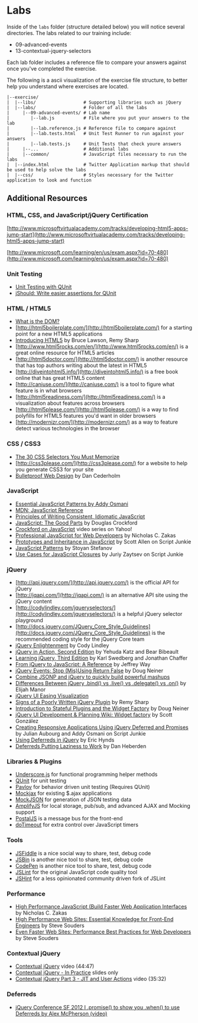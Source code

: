 # Labs

Inside of the `labs` folder (structure detailed below) you will notice several directories. The labs related to our training include:

- 09-advanced-events
- 13-contextual-jquery-selectors

Each lab folder includes a reference file to compare your answers against once you've completed the exercise.

The following is a ascii visualization of the exercise file structure, to better help you understand where exercises are located.

```text
|--exercise/
|  |--libs/                  # Supporting libraries such as jQuery
|  |--labs/                  # Folder of all the labs
|     |--09-advanced-events/ # Lab name
|        |--lab.js           # File where you put your answers to the lab
|        |--lab.reference.js # Reference file to compare against
|        |--lab.tests.html   # Unit Test Runner to run against your answers
|        |--lab.tests.js     # Unit Tests that check youre answers
|     |--...                 # Additional labs
|     |--common/             # JavaScript files necessary to run the labs
|  |--index.html             # Twitter Application markup that should be used to help solve the labs
|  |--css/                   # Styles necessary for the Twitter application to look and function
```

## Additional Resources

### HTML, CSS, and JavaScript/jQuery Certification

[http://www.microsoftvirtualacademy.com/tracks/developing-html5-apps-jump-start](http://www.microsoftvirtualacademy.com/tracks/developing-html5-apps-jump-start)

[http://www.microsoft.com/learning/en/us/exam.aspx?id=70-480](http://www.microsoft.com/learning/en/us/exam.aspx?id=70-480)

### Unit Testing

* [Unit Testing with QUnit](http://qunitjs.com)
* [jShould: Write easier assertions for QUnit](http://eliperelman.com/jShould/)

### HTML / HTML5

* [What is the DOM?](https://developer.mozilla.org/en/Gecko_DOM_Reference/Introduction)
* [http://html5boilerplate.com/](http://html5boilerplate.com/) for a starting point for a new HTML5 applications
* [Introducing HTML5](http://www.amazon.com/gp/product/0321687299?ie=UTF8&tag=rebasbl-20&linkCode=as2&camp=1789&creative=390957&creativeASIN=0321687299) by Bruce Lawson, Remy Sharp
* [http://www.html5rocks.com/en/](http://www.html5rocks.com/en/) is a great online resource for HTML5 articles
* [http://html5doctor.com/](http://html5doctor.com/) is another resource that has top authors writing about the latest in HTML5
* [http://diveintohtml5.info/](http://diveintohtml5.info/) is a free book online that has great HTML5 content
* [http://caniuse.com/](http://caniuse.com/) is a tool to figure what feature is in what browsers
* [http://html5readiness.com/](http://html5readiness.com/) is a visualization about features across browsers
* [http://html5please.com/](http://html5please.com/) is a way to find polyfills for HTML5 features you'd want in older browsers 
* [http://modernizr.com/](http://modernizr.com/) as a way to feature detect various technologies in the browser

### CSS / CSS3

* [The 30 CSS Selectors You Must Memorize](http://net.tutsplus.com/tutorials/html-css-techniques/the-30-css-selectors-you-must-memorize/)
* [http://css3please.com/](http://css3please.com/) for a website to help you generate CSS3 for your site
* [Bulletproof Web Design](http://www.amazon.com/gp/product/0321509021?ie=UTF8&tag=rebasbl-20&linkCode=as2&camp=1789&creative=390957&creativeASIN=0321509021) by Dan Cederholm

### JavaScript

* [Essential JavaScript Patterns by Addy Osmani](http://addyosmani.com/resources/essentialjsdesignpatterns/book/)
* [MDN: JavaScript Reference](https://developer.mozilla.org/en/JavaScript/Reference)
* [Principles of Writing Consistent, Idiomatic JavaScript](https://github.com/rwldrn/idiomatic.js/)
* [JavaScript: The Good Parts]() by Douglas Crockford
* [Crockford on JavaScript](http://yuiblog.com/crockford/) video series on Yahoo!
* [Professional JavaScript for Web Developers](http://www.amazon.com/gp/product/0596529309?ie=UTF8&tag=rebasbl-20&linkCode=as2&camp=1789&creative=390957&creativeASIN=0596529309) by Nicholas C. Zakas
* [Prototypes and Inheritance in JavaScript](http://msdn.microsoft.com/en-us/scriptjunkie/ff852808.aspx) by Scott Allen on Script Junkie
* [JavaScript Patterns]() by Stoyan Stefanov
* [Use Cases for JavaScript Closures](http://msdn.microsoft.com/en-us/scriptjunkie/ff696765.aspx) by Juriy Zaytsev on Script Junkie

### jQuery

* [http://api.jquery.com/](http://api.jquery.com/) is the official API for jQuery
* [http://jqapi.com/](http://jqapi.com/) is an alternative API site using the jQuery content
* [http://codylindley.com/jqueryselectors/](http://codylindley.com/jqueryselectors/) is a helpful jQuery selector playground
* [http://docs.jquery.com/JQuery_Core_Style_Guidelines](http://docs.jquery.com/JQuery_Core_Style_Guidelines) is the recommended coding style for the jQuery Core team
* [jQuery Enlightenment](http://jqueryenlightenment.com/) by Cody Lindley
* [jQuery in Action, Second Edition](http://www.amazon.com/jQuery-Action-Second-Edition-Bibeault/dp/1935182323) by Yehuda Katz and Bear Bibeault
* [Learning jQuery, Third Edition](http://www.amazon.com/Learning-jQuery-Edition-Jonathan-Chaffer/dp/1849516545) by Karl Swedberg and Jonathan Chaffer
* [From jQuery to JavaScript: A Reference](http://net.tutsplus.com/tutorials/javascript-ajax/from-jquery-to-javascript-a-reference/) by Jeffrey Way
* [jQuery Events: Stop (Mis)Using Return False](http://fuelyourcoding.com/jquery-events-stop-misusing-return-false/) by Doug Neiner
* [Combine JSONP and jQuery to quickly build powerful mashups](http://www.ibm.com/developerworks/library/wa-aj-jsonp1/)
* [Differences Between jQuery .bind() vs .live() vs .delegate() vs .on()](http://www.elijahmanor.com/2012/02/differences-between-jquery-bind-vs-live.html) by Elijah Manor
* [jQuery UI Easing Visualization](http://jqueryui.com/demos/effect/easing.html)
* [Signs of a Poorly Written jQuery Plugin](http://remysharp.com/2010/06/03/signs-of-a-poorly-written-jquery-plugin/) by Remy Sharp
* [Introduction to Stateful Plugins and the Widget Factory](http://msdn.microsoft.com/en-us/magazine//ff706600.aspx) by Doug Neiner
* [jQuery UI Development & Planning Wiki: Widget factory](http://wiki.jqueryui.com/w/page/12138135/Widget%20factory) by Scott González
* [Creating Responsive Applications Using jQuery Deferred and Promises](http://msdn.microsoft.com/en-us/scriptjunkie/gg723713) by Julian Aubourg and Addy Osmani on Script Junkie
* [Using Deferreds in jQuery](http://www.erichynds.com/jquery/using-deferreds-in-jquery/) by Eric Hynds
* [Deferreds Putting Laziness to Work](http://danheberden.com/presentations/deferreds-putting-laziness-to-work/#1) by Dan Heberden

### Libraries & Plugins

* [Underscore.js](http://documentcloud.github.com/underscore/) for functional programming helper methods
* [QUnit](http://docs.jquery.com/QUnit) for unit testing
* [Pavlov](https://github.com/mmonteleone/pavlov) for behavior driven unit testing (Requires QUnit)
* [Mockjax](http://code.appendto.com/mockjax) for existing $.ajax applications
* [MockJSON](http://experiments.mennovanslooten.nl/2010/mockjson/) for generation of JSON testing data
* [AmplifyJS](http://amplifyjs.com/) for local storage, pub/sub, and advanced AJAX and Mocking support
* [PostalJS](https://github.com/ifandelse/postal.js) is a message bus for the front-end
* [doTimeout](http://benalman.com/projects/jquery-dotimeout-plugin/) for extra control over JavaScript timers

### Tools

* [JSFiddle](http://jsfiddle.net) is a nice social way to share, test, debug code
* [JSBin](http://jsbin.com) is another nice tool to share, test, debug code
* [CodePen](http://codepen.io) is another nice tool to share, test, debug code
* [JSLint](http://JSLint.com) for the original JavaScript code quality tool
* [JSHint](http://JSHint.com) for a less opinionated community driven fork of JSLint

### Performance

* [High Performance JavaScript (Build Faster Web Application Interfaces](http://www.amazon.com/gp/product/059680279X?ie=UTF8&tag=rebasbl-20&linkCode=as2&camp=1789&creative=390957&creativeASIN=059680279X) by Nicholas C. Zakas
* [High Performance Web Sites: Essential Knowledge for Front-End Engineers](http://www.amazon.com/gp/product/0596529309?ie=UTF8&tag=rebasbl-20&linkCode=as2&camp=1789&creative=390957&creativeASIN=0596529309) by Steve Souders
* [Even Faster Web Sites: Performance Best Practices for Web Developers](http://www.amazon.com/gp/product/0596522304?ie=UTF8&tag=rebasbl-20&linkCode=as2&camp=1789&creative=390957&creativeASIN=0596522304) by Steve Souders

### Contextual jQuery 

* [Contextual jQuery](http://events.jquery.org/2010/boston/video/video.php?talk=doug-neiner) video (44:47)
* [Contextual jQuery - In Practice](https://speakerdeck.com/dougneiner/contextual-jquery-in-practice) slides only 
* [Contextual jQuery Part 3 - JIT and User Actions](https://www.youtube.com/watch?v=Sx5GJo_14S8) video (35:32)

### Deferreds

* [jQuery Conference SF 2012 I .promise() to show you .when() to use Deferreds by Alex McPherson (video)](https://www.youtube.com/watch?v=juRtEEsHI9E)